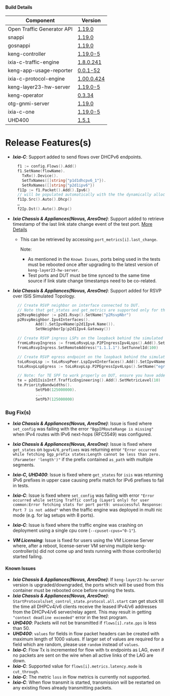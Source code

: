 #### Build Details

| Component                     | Version       |
|-------------------------------|---------------|
| Open Traffic Generator API    | [1.19.0](https://redocly.github.io/redoc/?url=https://raw.githubusercontent.com/open-traffic-generator/models/v1.19.0/artifacts/openapi.yaml)         |
| snappi                        | [1.19.0](https://pypi.org/project/snappi/1.19.0)        |
| gosnappi                      | [1.19.0](https://pkg.go.dev/github.com/open-traffic-generator/snappi/gosnappi@v1.19.0)        |
| keng-controller               | [1.19.0-5](https://github.com/orgs/open-traffic-generator/packages/container/package/keng-controller)    |
| ixia-c-traffic-engine         | [1.8.0.241](https://github.com/orgs/open-traffic-generator/packages/container/package/ixia-c-traffic-engine)       |
| keng-app-usage-reporter       | [0.0.1-52](https://github.com/orgs/open-traffic-generator/packages/container/package/keng-app-usage-reporter)      |
| ixia-c-protocol-engine        | [1.00.0.424](https://github.com/orgs/open-traffic-generator/packages/container/package/ixia-c-protocol-engine)    | 
| keng-layer23-hw-server        | [1.19.0-5](https://github.com/orgs/open-traffic-generator/packages/container/package/keng-layer23-hw-server)    |
| keng-operator                 | [0.3.34](https://github.com/orgs/open-traffic-generator/packages/container/package/keng-operator)        | 
| otg-gnmi-server               | [1.19.0](https://github.com/orgs/open-traffic-generator/packages/container/package/otg-gnmi-server)         |
| ixia-c-one                    | [1.19.0-5](https://github.com/orgs/open-traffic-generator/packages/container/package/ixia-c-one/)         |
| UHD400                        | [1.5.1](https://downloads.ixiacom.com/support/downloads_and_updates/public/UHD400/1.5/1.5.1/artifacts.tar)         |


# Release Features(s)

* <b><i>Ixia-C</i></b>: Support added to send flows over DHCPv6 endpoints.
  ```go
    f1 := config.Flows().Add()​
    f1.SetName(flowName).​
      TxRx().Device().​
      SetTxNames([]string{"p1d1dhcpv6_1"}).​
      SetRxNames([]string{"p2d1ipv6"})​
    f1Ip := f1.Packet().Add().Ipv6()​
    // will be populated automatically with the the dynamically allocated Ip to DHCP client​
    f1Ip.Src().Auto().Dhcp()​
    …​
    f2Ip.Dst().Auto().Dhcp()​
  ```

* <b><i>Ixia Chassis & Appliances(Novus, AresOne)</i></b>: Support added to retrieve timestamp of the last link state change event of the test port. [More Details](https://github.com/open-traffic-generator/models/pull/398)
  - This can be retrieved by accessing `port_metrics[i].last_change`.
  
    Note:
      - As mentioned in the `Known Issues`, ports being used in the tests must be rebooted once after upgrading to the latest version of `keng-layer23-hw-server`. 
      - Test ports and DUT must be time synced to the same time source if link state change timestamps need to be co-related.

* <b><i>Ixia Chassis & Appliances(Novus, AresOne)</i></b>: Support added for RSVP over ISIS Simulated Topology.
  ```go
    // Create RSVP neighbor on interface connected to DUT.
    // Note that get_states and get_metrics are supported only for the connected RSVP neighbors.
    p2RsvpNeighbor := p2d1.Rsvp().SetName("p2RsvpNbr")
    p2RsvpNeighbor.Ipv4Interfaces().
            Add().SetIpv4Name(p2d1Ipv4.Name()).
            SetNeighborIp(p2d1Ipv4.Gateway())

    // Create RSVP ingress LSPs on the loopback behind the simulated topology.
    fromLoRsvpIngress := fromLoRsvpLsp.P2PIngressIpv4Lsps().Add().SetName("ingressLsp")
    fromLoRsvpIngress.SetRemoteAddress("1.1.1.1").SetTunnelId(100)

    // Create RSVP egress endpoint on the loopback behind the simulated topology.
    toLoRsvpLsp := toLoRsvpPeer.LspIpv4Interfaces().Add().SetIpv4Name("loopback")
    toLoRsvpLspEgress := toLoRsvpLsp.P2PEgressIpv4Lsps().SetName("egressLsp")

    // Note: for TE SPF to work properly on DUT, ensure you have added TrafficEngineering to all ISIS interfaces.
    te = p2d1IsisIntf.TrafficEngineering().Add().SetMetricLevel(10)
    te.PriorityBandwidths().
            SetPb0(125000000).
            ...
            SetPb7(125000000)
  ```


	
### Bug Fix(s)
* <b><i>Ixia Chassis & Appliances(Novus, AresOne)</i></b>: Issue is fixed where `set_config` was failing with the error `"BgpIPRouteRange is missing"` when IPv4 routes with IPv6 next-hops (RFC5549) was configured.

* <b><i>Ixia Chassis & Appliances(Novus, AresOne)</i></b>: Issue is fixed where `get_states` on `bgpv4/6_prefixes` was returning error `"Error occurred while fetching bgp_prefix states:Length cannot be less than zero. (Parameter 'length')"` if the prefix contained `as_path` with multiple segments.

* <b><i>Ixia-C, UHD400</i></b>: Issue is fixed where `get_states` for `isis` was returning IPv6 prefixes in upper case causing prefix match for IPv6 prefixes to fail in tests.

* <b><i>Ixia-C</i></b>: Issue is fixed where `set_config` was failing with error `"Error occurred while setting Traffic config (Layer1 only) for user common:Error fetching stats for port port9: unsuccessful Response: Port 7 is not added"` when the traffic engine was deployed in multi nic mode (e.g. for lag setups with 8 ports).

* <b><i>Ixia-C</i></b>: Issue is fixed where the traffic engine was crashing on deployment using a single cpu core (`--cpuset-cpus="0-1"`).

* <b><i>VM Licensing</i></b>: Issue is fixed for users using the VM License Server where,  after a reboot, license-server VM serving multiple keng-controller(s) did not come up and tests running with those controller(s) started failing.



#### Known Issues
* <b><i>Ixia Chassis & Appliances(Novus, AresOne)</i></b>: If `keng-layer23-hw-server` version is upgraded/downgraded, the ports which will be used from this container must be rebooted once before running the tests.
* <b><i>Ixia Chassis & Appliances(Novus, AresOne)</i></b>: `StartProtocols`/`set_control_state.protocol.all.start` can get stuck till the time all DHPCv4/v6 clients receive the leased IPv4/v6 addresses from the DHCPv4/v6 server/relay agent. This may result in getting `"context deadline exceeded"` error in the test program.
* <b><i>UHD400</i></b>: Packets will not be transmitted if `flows[i].rate.pps` is less than 50.
* <b><i>UHD400</i></b>: `values` for fields in flow packet headers can be created with maximum length of 1000 values. If larger set of values are required for a field which are random, please use `random` instead of `values`.
* <b><i>Ixia-C</i></b>: Flow Tx is incremented for flow with tx endpoints as LAG, even if no packets are sent on the wire when all active links of the LAG are down. 
* <b><i>Ixia-C</i></b>: Supported value for `flows[i].metrics.latency.mode` is `cut_through`.
* <b><i>Ixia-C</i></b>: The metric `loss` in flow metrics is currently not supported.
* <b><i>Ixia-C</i></b>: When flow transmit is started, transmission will be restarted on any existing flows already transmitting packets. 